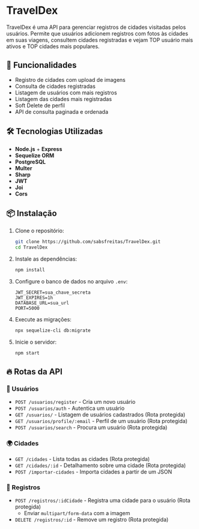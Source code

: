 # TravelDex

TravelDex é uma API para gerenciar registros de cidades visitadas pelos usuários. Permite que usuários adicionem registros com fotos às cidades em suas viagens, consultem cidades registradas e vejam TOP usuário mais ativos e TOP cidades mais populares.

## 🚀 Funcionalidades

- Registro de cidades com upload de imagens
- Consulta de cidades registradas
- Listagem de usuários com mais registros
- Listagem das cidades mais registradas
- Soft Delete de perfil
- API de consulta paginada e ordenada

## 🛠 Tecnologias Utilizadas

- **Node.js** + **Express**
- **Sequelize ORM** 
- **PostgreSQL**
- **Multer**
- **Sharp**
- **JWT**
- **Joi**
- **Cors**

## 📦 Instalação

1. Clone o repositório:
   ```sh
   git clone https://github.com/sabsfreitas/TravelDex.git
   cd TravelDex
   ```

2. Instale as dependências:
   ```sh
   npm install
   ```

3. Configure o banco de dados no arquivo `.env`:
   ```env
   JWT_SECRET=sua_chave_secreta
   JWT_EXPIRES=1h
   DATABASE_URL=sua_url
   PORT=5000
   ```

4. Execute as migrações:
   ```sh
   npx sequelize-cli db:migrate
   ```

5. Inicie o servidor:
   ```sh
   npm start
   ```

## 🔥 Rotas da API

### 📌 Usuários
- `POST /usuarios/register` - Cria um novo usuário
- `POST /usuarios/auth` - Autentica um usuário
- `GET /usuarios/` - Listagem de usuários cadastrados (Rota protegida)
- `GET /usuarios/profile/:email` - Perfil de um usuário (Rota protegida)
- `POST /usuarios/search` - Procura um usuário (Rota protegida)

### 🌍 Cidades
- `GET /cidades` - Lista todas as cidades (Rota protegida)
- `GET /cidades/:id` - Detalhamento sobre uma cidade (Rota protegida)
- `POST /importar-cidades` - Importa cidades a partir de um JSON

### 📸 Registros
- `POST /registros/:idCidade` - Registra uma cidade para o usuário (Rota protegida)
  - Enviar `multipart/form-data` com a imagem
- `DELETE /registros/:id` - Remove um registro (Rota protegida)
